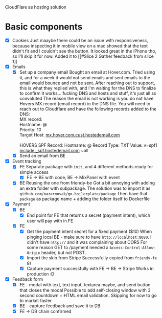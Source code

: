 CloudFlare as hosting solution

# Basic components
- [x] Cookies
	Just maaybe there could be an issue with responsiveness, because inspecting it in mobile view on a mac showed that the text didn't fit and I couldn't see the button. It looked great in the iPhone tho, so I'll skip it for now. Added it to [[#Slice 2 Gather feedback from slice 1]]
- [x] Emails
	- [x] Set up a company email
		Bought an email at Hover.com. Tried using it, and for a week it would not send emails and sent emails to the email would bounce and not be sent. After reaching out to support, this is what they replied with, and I'm waiting for the DNS to finalize to confirm it works... fucking DNS and hosts and stuff, it's just all so convoluted
		The reason the email is not working is you do not have Hovers MX record (email record) in the DNS file. You will need to reach out to Cloudflare and have the following records added to the DNS:   
		MX record:  
		Hostname: @  
		Priority: 10  
		Target Host: [mx.hover.com.cust.hostedemail.com](http://mx.hover.com.cust.hostedemail.com/)  
	   
		HOVERS SPF Record:
		Hostname: @
		Record Type: TXT
		Value: v=spf1 [include:_spf.hostedemail.com](http://include:_spf.hostedemail.com/) ~all
	- [x] Send an email from BE
- [x] Event tracking
	- [x] FE
		Separate package with `init`, and 4 different methods ready for simple access
		- [x] FE -> BE with code, BE -> MixPanel with event
	- [x] BE
		Reusing the one from friendy-be
		Got a bit annoying with adding an extra folder with subpackage. The solution was to import it as `github.com/nazarnovak/go-boilerplate/package`
		Then have that `package` as package name + adding the folder itself to Dockerfile
- [x] Payment
	- [x] BE
		- [x] End point for FE that returns a secret (payment intent), which user will pay with in FE
	- [x] FE
		- [x] Get the payment intent secret for a fixed payment ($10)
			When pinging local BE - make sure to have `http://localhost:8080`. I didn't have `http://` and it was complaining about CORS
			For some reason GET to /payment needed a `Access-Control-Allow-Origin` header, but not POST. 
		- [x] Import the skin from Stripe
			Successfully copied from `friendy-fe` 8)
		- [x] Capture payment successfully with FE -> BE -> Stripe
			Works in production :D
- [x] Feedback form
	- [x] FE - modal with text, text input, textarea maybe, and send button that closes the modal
		Possible to add self-closing window with 3 second countdown + HTML email validation.
		Skipping for now to go to market faster
	- [x] BE - capture feedback and save it to DB
	- [x] FE -> DB chain confirmed
